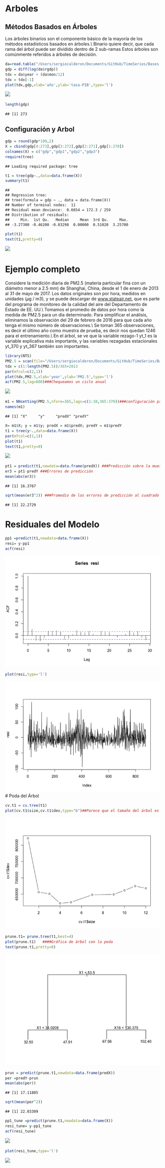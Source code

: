 Arboles
================

## Métodos Basados en Árboles

Los árboles binarios son el componente básico de la mayoría de los
métodos estadísticos basados en árboles.\\ Binario quiere decir, que
cada rama del árbol puede ser dividido dentro de 2 sub-ramas Estos
árboles son comúnmente referidos a árboles de decisión.

``` r
da=read.table("/Users/sergiocalderon/Documents/GitHub/TimeSeries/Bases de Datos/GDPC1.txt",header=T) 
gdp = diff(log(da$rgdp))
tdx = da$year + (da$mon/12)
tdx = tdx[-1]
plot(tdx,gdp,xlab='año',ylab='tasa-PIB',type='l') 
```

![](Arboles_files/figure-gfm/importación%20y%20Gráficas-1.png)<!-- -->

``` r
length(gdp)
```

    ## [1] 273

## Configuración y Arbol

``` r
gdp = round(gdp*100,2)
X = cbind(gdp[4:273],gdp[3:272],gdp[2:271],gdp[1:270])
colnames(X) = c("gdp","gdp1","gdp2","gdp3")
require(tree)
```

    ## Loading required package: tree

``` r
t1 = tree(gdp~.,data=data.frame(X))
summary(t1)
```

    ## 
    ## Regression tree:
    ## tree(formula = gdp ~ ., data = data.frame(X))
    ## Number of terminal nodes:  11 
    ## Residual mean deviance:  0.6654 = 172.3 / 259 
    ## Distribution of residuals:
    ##     Min.  1st Qu.   Median     Mean  3rd Qu.     Max. 
    ## -3.27300 -0.46200 -0.03298  0.00000  0.51020  3.25700

``` r
plot(t1)
text(t1,pretty=0)
```

![](Arboles_files/figure-gfm/Configuración%20y%20Arbol-1.png)<!-- -->

# Ejemplo completo

Considere la medición diaria de PM2.5 (materia particular fina con un
diámetro menor a 2.5 mm) de Shanghai, China, desde el 1 de enero de
2013 al 31 de mayo de 2017. Los datos originales son por hora, medidos
en unidades (𝜇g / m3), y se puede descargar de www.stateair.net, que es
parte del programa de monitoreo de la calidad del aire del Departamento
de Estado de EE. UU.\\ Tomamos el promedio de datos por hora como la
medida de PM2.5 para un día determinado. Para simplificar el análisis,
eliminamos la observación del 29 de febrero de 2016 para que cada año
tenga el mismo número de observaciones.\\ Se toman 365 observaciones, es
decir el último año como muestra de prueba, es decir nos quedan 1246
para el entrenamiento.\\ En el árbol, se ve que la variable rezago-1
yt\_1 es la variable explicativa más importante, y las variables
rezagadas estacionales yt\_370 y yt\_367 también son importantes.

``` r
library(NTS)
PM2.5 = scan(file="/Users/sergiocalderon/Documents/GitHub/TimeSeries/Bases de Datos/d-Shanghai-1317.txt")
tdx = c(1:length(PM2.5))/365+2013
par(mfcol=c(2,1))
plot(tdx,PM2.5,xlab='year',ylab='PM2.5',type='l') 
acf(PM2.5,lag=800)###Chequeamos un ciclo anual
```

![](Arboles_files/figure-gfm/Pronóstico-1.png)<!-- -->

``` r
m1 = NNsetting(PM2.5,nfore=365,lags=c(1:10,365:370))###configuración prueba y entrenamiento al igual que las covariables.Es decir, los rezagos son y_1,....,y_10, y y_365,..,y_370, debido al ciclo anual.
names(m1)
```

    ## [1] "X"     "y"     "predX" "predY"

``` r
X= m1$X; y = m1$y; predX = m1$predX; predY = m1$predY
t1 = tree(y~.,data=data.frame(X))
par(mfcol=c(1,1))
plot(t1)
text(t1,pretty=0) 
```

![](Arboles_files/figure-gfm/Pronóstico-2.png)<!-- -->

``` r
pt1 = predict(t1,newdata=data.frame(predX)) ###Predicción sobre la muestra de prueba
er3 = pt1-predY ###Errores de predicción
mean(abs(er3))
```

    ## [1] 16.3767

``` r
sqrt(mean(er3^2)) ###Promedio de los errores de predicción al cuadrado
```

    ## [1] 22.2729

# Residuales del Modelo

``` r
pp1 =predict(t1,newdata=data.frame(X))
resi= y-pp1
acf(resi)
```

![](Arboles_files/figure-gfm/Residuales-1.png)<!-- -->

``` r
plot(resi,type='l')
```

![](Arboles_files/figure-gfm/Residuales-2.png)<!-- --> \# Poda del Árbol

``` r
cv.t1 = cv.tree(t1)
plot(cv.t1$size,cv.t1$dev,type="b")##Parece que el tamaño del árbol es 4
```

![](Arboles_files/figure-gfm/Poda-1.png)<!-- -->

``` r
prune.t1= prune.tree(t1,best=4)
plot(prune.t1)   ####Gráfica de árbol con la poda
text(prune.t1,pretty=0)
```

![](Arboles_files/figure-gfm/Poda-2.png)<!-- -->

``` r
prun = predict(prune.t1,newdata=data.frame(predX)) 
per =predY-prun
mean(abs(per))
```

    ## [1] 17.11805

``` r
sqrt(mean(per^2))
```

    ## [1] 22.03309

``` r
pp1_tune =predict(prune.t1,newdata=data.frame(X))
resi_tune= y-pp1_tune
acf(resi_tune)
```

![](Arboles_files/figure-gfm/Residuales%20modelo%20después%20de%20la%20poda-1.png)<!-- -->

``` r
plot(resi_tune,type='l')
```

![](Arboles_files/figure-gfm/Residuales%20modelo%20después%20de%20la%20poda-2.png)<!-- -->
